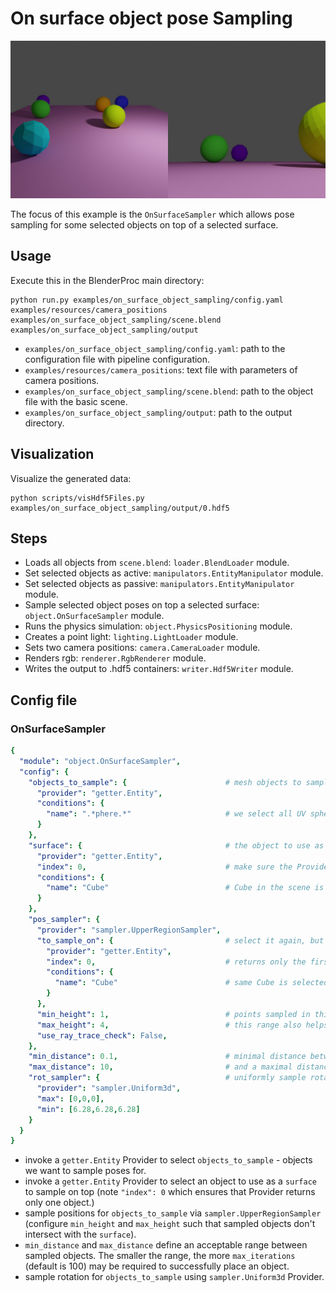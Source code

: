 # On surface object pose Sampling

![](rendering.png)

The focus of this example is the `OnSurfaceSampler` which allows pose sampling for some selected objects on top of a selected surface.

## Usage

Execute this in the BlenderProc main directory:

```
python run.py examples/on_surface_object_sampling/config.yaml examples/resources/camera_positions examples/on_surface_object_sampling/scene.blend examples/on_surface_object_sampling/output
```

* `examples/on_surface_object_sampling/config.yaml`: path to the configuration file with pipeline configuration.
* `examples/resources/camera_positions`: text file with parameters of camera positions.
* `examples/on_surface_object_sampling/scene.blend`: path to the object file with the basic scene.
* `examples/on_surface_object_sampling/output`: path to the output directory.

## Visualization

Visualize the generated data:

```
python scripts/visHdf5Files.py examples/on_surface_object_sampling/output/0.hdf5
```

## Steps

* Loads all objects from `scene.blend`: `loader.BlendLoader` module.
* Set selected objects as active: `manipulators.EntityManipulator` module.
* Set selected objects as passive: `manipulators.EntityManipulator` module.
* Sample selected object poses on top a selected surface: `object.OnSurfaceSampler` module.
* Runs the physics simulation: `object.PhysicsPositioning` module.
* Creates a point light: `lighting.LightLoader` module.
* Sets two camera positions: `camera.CameraLoader` module.
* Renders rgb: `renderer.RgbRenderer` module.
* Writes the output to .hdf5 containers: `writer.Hdf5Writer` module.

## Config file

### OnSurfaceSampler

```yaml
{
  "module": "object.OnSurfaceSampler",
  "config": {
    "objects_to_sample": {                      # mesh objects to sample on the surface
      "provider": "getter.Entity",
      "conditions": {
        "name": ".*phere.*"                     # we select all UV spheres and Icospheres
      }
    },
    "surface": {                                # the object to use as a surface to sample on
      "provider": "getter.Entity",              
      "index": 0,                               # make sure the Provider returns only one object
      "conditions": {
        "name": "Cube"                          # Cube in the scene is selected
      }
    },
    "pos_sampler": {
      "provider": "sampler.UpperRegionSampler",
      "to_sample_on": {                         # select it again, but inside the sampler to define the upper region the space above the Cube
        "provider": "getter.Entity",
        "index": 0,                             # returns only the first object to satisfy the conditions
        "conditions": {
          "name": "Cube"                        # same Cube is selected
        }
      },
      "min_height": 1,                          # points sampled in this space will have height varying in this min-max range
      "max_height": 4,                          # this range also helps the module to satisfy the non-intersecting bounding boxes checks for the sampled objects and the surface faster
      "use_ray_trace_check": False,
    },
    "min_distance": 0.1,                        # minimal distance between sampled objects
    "max_distance": 10,                         # and a maximal distance. The smaller the min-max range, the more tries the module can take to sample the appropriate location
    "rot_sampler": {                            # uniformly sample rotation
      "provider": "sampler.Uniform3d",
      "max": [0,0,0],
      "min": [6.28,6.28,6.28]
    }
  }
}
```

* invoke a `getter.Entity` Provider to select `objects_to_sample` - objects we want to sample poses for.
* invoke a `getter.Entity` Provider to select an object to use as a `surface` to sample on top (note `"index": 0` which ensures that Provider returns only one object.)
* sample positions for `objects_to_sample` via `sampler.UpperRegionSampler` (configure `min_height` and `max_height` such that sampled objects don't intersect with the `surface`).
* `min_distance` and `max_distance` define an acceptable range between sampled objects. The smaller the range, the more `max_iterations` (default is 100) may be required to successfully place an object.
* sample rotation for `objects_to_sample` using `sampler.Uniform3d` Provider.
